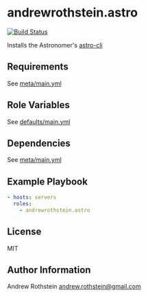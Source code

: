 andrewrothstein.astro
=========
[![Build Status](https://travis-ci.org/andrewrothstein/ansible-astro.svg?branch=master)](https://travis-ci.org/andrewrothstein/ansible-astro)

Installs the Astronomer's [astro-cli](https://github.com/astronomer/astro-cli)

Requirements
------------

See [meta/main.yml](meta/main.yml)

Role Variables
--------------

See [defaults/main.yml](defaults/main.yml)

Dependencies
------------

See [meta/main.yml](meta/main.yml)

Example Playbook
----------------

```yml
- hosts: servers
  roles:
    - andrewrothstein.astro
```

License
-------

MIT

Author Information
------------------

Andrew Rothstein <andrew.rothstein@gmail.com>
